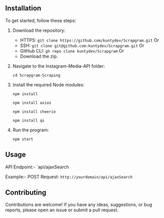 
## Installation

To get started, follow these steps:

1. Download the repository:
   - HTTPS: `git clone https://github.com/kuntydev/Scrapgram.git`
    Or
   - SSH: `git clone git@github.com:kuntydev/Scrapgram.git`
    Or
   - GitHub CLI: `gh repo clone kuntydev/Scrapgram`
    Or
   - Download the zip.

2. Navigate to the Instagram-Media-API folder:
   ```
   cd Scrapgram-Scraping
   ```

3. Install the required Node modules:

   ```
   npm install

   ```

   ```
   npm install axios

   ```
   
   ```
   npm install cheerio

   ```

   ```
   npm install qs

   ```


4. Run the program:

   ```
   npm start
   ```

## Usage

API Endpoint:- `api/ajaxSearch

Example:-
POST Request: `http://yourdomain/api/ajaxSearch`


## Contributing

Contributions are welcome! If you have any ideas, suggestions, or bug reports, please open an issue or submit a pull request. 